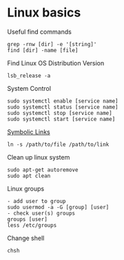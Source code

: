 # Linux basics

Useful find commands
```
grep -rnw [dir] -e '[string]'
find [dir] -name [file]
```

Find Linux OS Distribution Version
```
lsb_release -a
```

System Control
```
sudo systemctl enable [service name]
sudo systemctl status [service name]
sudo systemctl stop [service name]
sudo systemctl start [service name]
```

[Symbolic Links](https://www.lifewire.com/create-symbolic-links-ln-command-4059723)
```
ln -s /path/to/file /path/to/link
```

Clean up linux system
```
sudo apt-get autoremove
sudo apt clean
```

Linux groups
```
- add user to group
sudo usermod -a -G [group] [user]
- check user(s) groups
groups [user] 
less /etc/groups
```

Change shell
```
chsh
```
